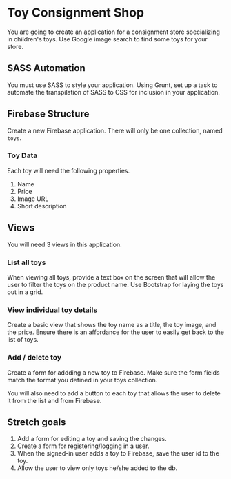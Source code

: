# Toy Consignment Shop

You are going to create an application for a consignment store specializing in children's toys. Use Google image search to find some toys for your store.

## SASS Automation

You must use SASS to style your application. Using Grunt, set up a task to automate the transpilation of SASS to CSS for inclusion in your application.

## Firebase Structure

Create a new Firebase application. There will only be one collection, named `toys`.

### Toy Data

Each toy will need the following properties.

1. Name
2. Price
3. Image URL
4. Short description

## Views

You will need 3 views in this application. 

### List all toys

When viewing all toys, provide a text box on the screen that will allow the user to filter the toys on the product name. Use Bootstrap for laying the toys out in a grid.

### View individual toy details

Create a basic view that shows the toy name as a title, the toy image, and the price. Ensure there is an affordance for the user to easily get back to the list of toys.

### Add / delete toy

Create a form for addding a new toy to Firebase. Make sure the form fields match the format you defined in your toys collection.  

You will also need to add a button to each toy that allows the user to delete it from the list and from Firebase.

## Stretch goals
1. Add a form for editing a toy and saving the changes.   
2. Create a form for registering/logging in a user. 
3. When the signed-in user adds a toy to Firebase, save the user id to the toy. 
4. Allow the user to view only toys he/she added to the db.  


